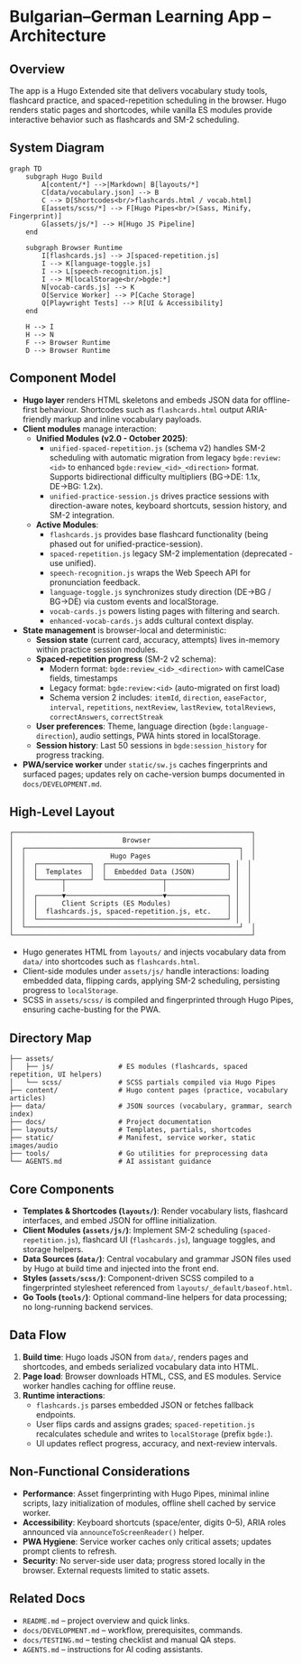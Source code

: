 # Bulgarian–German Learning App – Architecture

## Overview

The app is a Hugo Extended site that delivers vocabulary study tools, flashcard practice, and spaced-repetition scheduling in the browser. Hugo renders static pages and shortcodes, while vanilla ES modules provide interactive behavior such as flashcards and SM-2 scheduling.

## System Diagram

```mermaid
graph TD
    subgraph Hugo Build
        A[content/*] -->|Markdown| B[layouts/*]
        C[data/vocabulary.json] --> B
        C --> D[Shortcodes<br/>flashcards.html / vocab.html]
        E[assets/scss/*] --> F[Hugo Pipes<br/>(Sass, Minify, Fingerprint)]
        G[assets/js/*] --> H[Hugo JS Pipeline]
    end

    subgraph Browser Runtime
        I[flashcards.js] --> J[spaced-repetition.js]
        I --> K[language-toggle.js]
        I --> L[speech-recognition.js]
        I --> M[localStorage<br/>bgde:*]
        N[vocab-cards.js] --> K
        O[Service Worker] --> P[Cache Storage]
        Q[Playwright Tests] --> R[UI & Accessibility]
    end

    H --> I
    H --> N
    F --> Browser Runtime
    D --> Browser Runtime
```

## Component Model

- **Hugo layer** renders HTML skeletons and embeds JSON data for offline-first behaviour. Shortcodes such as `flashcards.html` output ARIA-friendly markup and inline vocabulary payloads.
- **Client modules** manage interaction:
  - **Unified Modules (v2.0 - October 2025)**:
    - `unified-spaced-repetition.js` (schema v2) handles SM-2 scheduling with automatic migration from legacy `bgde:review:<id>` to enhanced `bgde:review_<id>_<direction>` format. Supports bidirectional difficulty multipliers (BG→DE: 1.1x, DE→BG: 1.2x).
    - `unified-practice-session.js` drives practice sessions with direction-aware notes, keyboard shortcuts, session history, and SM-2 integration.
  - **Active Modules**:
    - `flashcards.js` provides base flashcard functionality (being phased out for unified-practice-session).
    - `spaced-repetition.js` legacy SM-2 implementation (deprecated - use unified).
    - `speech-recognition.js` wraps the Web Speech API for pronunciation feedback.
    - `language-toggle.js` synchronizes study direction (DE→BG / BG→DE) via custom events and localStorage.
    - `vocab-cards.js` powers listing pages with filtering and search.
    - `enhanced-vocab-cards.js` adds cultural context display.
- **State management** is browser-local and deterministic:
  - **Session state** (current card, accuracy, attempts) lives in-memory within practice session modules.
  - **Spaced-repetition progress** (SM-2 v2 schema):
    - Modern format: `bgde:review_<id>_<direction>` with camelCase fields, timestamps
    - Legacy format: `bgde:review:<id>` (auto-migrated on first load)
    - Schema version 2 includes: `itemId`, `direction`, `easeFactor`, `interval`, `repetitions`, `nextReview`, `lastReview`, `totalReviews`, `correctAnswers`, `correctStreak`
  - **User preferences**: Theme, language direction (`bgde:language-direction`), audio settings, PWA hints stored in localStorage.
  - **Session history**: Last 50 sessions in `bgde:session_history` for progress tracking.
- **PWA/service worker** under `static/sw.js` caches fingerprints and surfaced pages; updates rely on cache-version bumps documented in `docs/DEVELOPMENT.md`.

## High-Level Layout

```text
┌───────────────────────────────────────────────────────────┐
│                           Browser                         │
│  ┌─────────────────────────────────────────────────────┐  │
│  │                     Hugo Pages                      │  │
│  │  ┌─────────────┐  ┌──────────────────────────────┐ │  │
│  │  │  Templates  │  │  Embedded Data (JSON)        │ │  │
│  │  └──────┬──────┘  └──────────────┬───────────────┘ │  │
│  │         │                        │                 │  │
│  │  ┌──────▼────────────────────────▼───────────────┐ │  │
│  │  │      Client Scripts (ES Modules)              │ │  │
│  │  │  flashcards.js, spaced-repetition.js, etc.    │ │  │
│  │  └───────────────────────────────────────────────┘ │  │
│  └─────────────────────────────────────────────────────┘  │
└───────────────────────────────────────────────────────────┘
```

- Hugo generates HTML from `layouts/` and injects vocabulary data from `data/` into shortcodes such as `flashcards.html`.
- Client-side modules under `assets/js/` handle interactions: loading embedded data, flipping cards, applying SM-2 scheduling, persisting progress to `localStorage`.
- SCSS in `assets/scss/` is compiled and fingerprinted through Hugo Pipes, ensuring cache-busting for the PWA.

## Directory Map

```text
├── assets/
│   ├── js/                # ES modules (flashcards, spaced repetition, UI helpers)
│   └── scss/              # SCSS partials compiled via Hugo Pipes
├── content/               # Hugo content pages (practice, vocabulary articles)
├── data/                  # JSON sources (vocabulary, grammar, search index)
├── docs/                  # Project documentation
├── layouts/               # Templates, partials, shortcodes
├── static/                # Manifest, service worker, static images/audio
├── tools/                 # Go utilities for preprocessing data
└── AGENTS.md              # AI assistant guidance
```

## Core Components

- **Templates & Shortcodes (`layouts/`)**: Render vocabulary lists, flashcard interfaces, and embed JSON for offline initialization.
- **Client Modules (`assets/js/`)**: Implement SM-2 scheduling (`spaced-repetition.js`), flashcard UI (`flashcards.js`), language toggles, and storage helpers.
- **Data Sources (`data/`)**: Central vocabulary and grammar JSON files used by Hugo at build time and injected into the front end.
- **Styles (`assets/scss/`)**: Component-driven SCSS compiled to a fingerprinted stylesheet referenced from `layouts/_default/baseof.html`.
- **Go Tools (`tools/`)**: Optional command-line helpers for data processing; no long-running backend services.

## Data Flow

1. **Build time**: Hugo loads JSON from `data/`, renders pages and shortcodes, and embeds serialized vocabulary data into HTML.
2. **Page load**: Browser downloads HTML, CSS, and ES modules. Service worker handles caching for offline reuse.
3. **Runtime interactions**:
   - `flashcards.js` parses embedded JSON or fetches fallback endpoints.
   - User flips cards and assigns grades; `spaced-repetition.js` recalculates schedule and writes to `localStorage` (prefix `bgde:`).
   - UI updates reflect progress, accuracy, and next-review intervals.

## Non-Functional Considerations

- **Performance**: Asset fingerprinting with Hugo Pipes, minimal inline scripts, lazy initialization of modules, offline shell cached by service worker.
- **Accessibility**: Keyboard shortcuts (space/enter, digits 0–5), ARIA roles announced via `announceToScreenReader()` helper.
- **PWA Hygiene**: Service worker caches only critical assets; updates prompt clients to refresh.
- **Security**: No server-side user data; progress stored locally in the browser. External requests limited to static assets.

## Related Docs

- `README.md` – project overview and quick links.
- `docs/DEVELOPMENT.md` – workflow, prerequisites, commands.
- `docs/TESTING.md` – testing checklist and manual QA steps.
- `AGENTS.md` – instructions for AI coding assistants.
